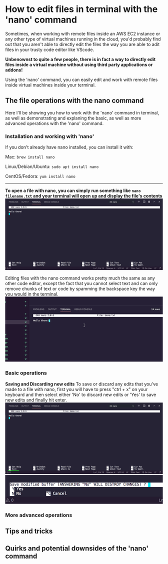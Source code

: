 # How to edit files in terminal with the 'nano' command

Sometimes, when working with remote files inside an AWS EC2 instance or any other type of virtual machines running in the cloud, 
you'd probably find out that you aren't able to directly edit the files the way you are able to adit files in your trusty code editor like VScode.

**Unbenownst to quite a few people, there is in fact a way to directly edit files inside a virtual machine without using third party applications or addons!**

Using the 'nano' command, you can easily edit and work with remote files inside virtual machines inside your terminal. 

## The file operations with the nano command
Here I'll be showing you how to work with the 'nano' command in terminal, as well as demonstrating and explaning the basic, as well as more advanced operations with the 'nano' command.

### Installation and working with 'nano'
If you don't already have nano installed, you can install it with:

Mac: `brew install nano`

Linux/Debian/Ubuntu: `sudo apt install nano`

CentOS/Fedora: `yum install nano`

***********

**To open a file with nano, you can simply run something like `nano filename.txt` and your terminal will open up and display the file's contents**
![The nano command](https://github.com/MattNikonorov/ATA-interview-blog_post/blob/main/nanodemo.png)


Editing files with the nano command works pretty much the same as any other code editor, except the fact that you cannot select text and can only remove chunks of text or code by spamming the backspace key the way you would in the terminal.
![Editing with nano](https://github.com/MattNikonorov/ATA-interview-blog_post/blob/main/nanoediting.gif)

### Basic operations
**Saving and Discarding new edits**
To save or discard any edits that you've made to a file with nano, first you will have to press "ctrl + x" on your keyboard and then select either 'No' to discard new edits or 'Yes' to save new edits and finally hit enter.
![Exit](https://github.com/MattNikonorov/ATA-interview-blog_post/blob/main/nanodemo2.png)
![Yes or No](https://github.com/MattNikonorov/ATA-interview-blog_post/blob/main/nanodemo3.png)

### More advanced operations


## Tips and tricks


## Quirks and potential downsides of the 'nano' command

